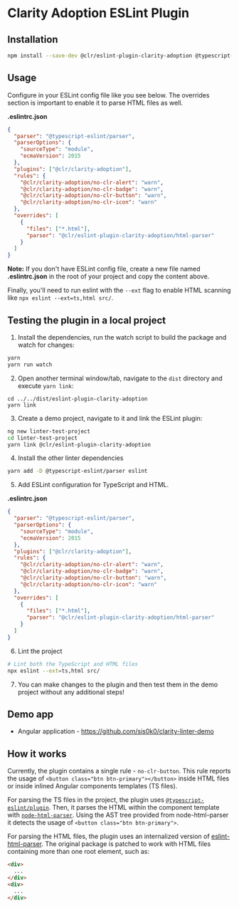 # Clarity Adoption ESLint Plugin

## Installation

```sh
npm install --save-dev @clr/eslint-plugin-clarity-adoption @typescript-eslint/parser eslint
```

## Usage

Configure in your ESLint config file like you see below. The overrides section is important to enable it to parse HTML files as well.

**.eslintrc.json**

```json
{
  "parser": "@typescript-eslint/parser",
  "parserOptions": {
    "sourceType": "module",
    "ecmaVersion": 2015
  },
  "plugins": ["@clr/clarity-adoption"],
  "rules": {
    "@clr/clarity-adoption/no-clr-alert": "warn",
    "@clr/clarity-adoption/no-clr-badge": "warn",
    "@clr/clarity-adoption/no-clr-button": "warn",
    "@clr/clarity-adoption/no-clr-icon": "warn"
  },
  "overrides": [
    {
      "files": ["*.html"],
      "parser": "@clr/eslint-plugin-clarity-adoption/html-parser"
    }
  ]
}
```

**Note:** If you don't have ESLint config file, create a new file named **.eslintrc.json** in the root of your project and copy the content above.

Finally, you'll need to run eslint with the `--ext` flag to enable HTML scanning like `npx eslint --ext=ts,html src/`.

## Testing the plugin in a local project

1. Install the dependencies, run the watch script to build the package and watch for changes:

```bash
yarn
yarn run watch
```

2. Open another terminal window/tab, navigate to the `dist` directory and execute `yarn link`:

```
cd ../../dist/eslint-plugin-clarity-adoption
yarn link
```

3. Create a demo project, navigate to it and link the ESLint plugin:

```bash
ng new linter-test-project
cd linter-test-project
yarn link @clr/eslint-plugin-clarity-adoption
```

4. Install the other linter dependencies

```bash
yarn add -D @typescript-eslint/parser eslint
```

5. Add ESLint configuration for TypeScript and HTML.

**.eslintrc.json**

```json
{
  "parser": "@typescript-eslint/parser",
  "parserOptions": {
    "sourceType": "module",
    "ecmaVersion": 2015
  },
  "plugins": ["@clr/clarity-adoption"],
  "rules": {
    "@clr/clarity-adoption/no-clr-alert": "warn",
    "@clr/clarity-adoption/no-clr-badge": "warn",
    "@clr/clarity-adoption/no-clr-button": "warn",
    "@clr/clarity-adoption/no-clr-icon": "warn"
  },
  "overrides": [
    {
      "files": ["*.html"],
      "parser": "@clr/eslint-plugin-clarity-adoption/html-parser"
    }
  ]
}
```

6. Lint the project

```bash
# Lint both the TypeScript and HTML files
npx eslint --ext=ts,html src/
```

7. You can make changes to the plugin and then test them in the demo project without any additional steps!

## Demo app

- Angular application - https://github.com/sis0k0/clarity-linter-demo

## How it works

Currently, the plugin contains a single rule - `no-clr-button`. This rule reports the usage of `<button class="btn btn-primary"></button>` inside HTML files or inside inlined Angular components templates (TS files).

For parsing the TS files in the project, the plugin uses [`@typescript-eslint/plugin`](https://www.npmjs.com/package/@typescript-eslint/eslint-plugin). Then, it parses the HTML within the component template with [`node-html-parser`](https://www.npmjs.com/package/node-html-parser). Using the AST tree provided from node-html-parser it detects the usage of `<button class="btn btn-primary">`.

For parsing the HTML files, the plugin uses an internalized version of [eslint-html-parser](https://www.npmjs.com/package/eslint-html-parser). The original package is patched to work with HTML files containing more than one root element, such as:

```html
<div>
  ...
</div>
<div>
  ...
</div>
```
